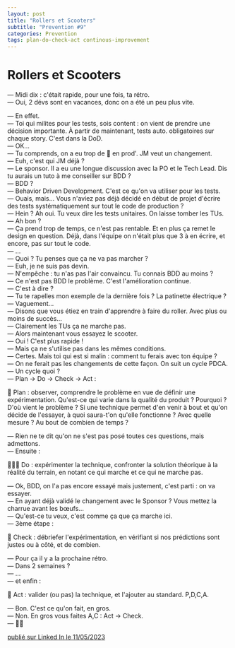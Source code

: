 ```yaml
---
layout: post
title: "Rollers et Scooters"
subtitle: "Prevention #9"
categories: Prevention
tags: plan-do-check-act continous-improvement
---
```

# Rollers et Scooters

— Midi dix : c'était rapide, pour une fois, ta rétro.\
— Oui, 2 dévs sont en vacances, donc on a été un peu plus vite.
<!--more-->

— En effet.\
— Toi qui milites pour les tests, sois content : on vient de prendre une décision importante. À partir de maintenant, tests auto. obligatoires sur chaque story. C'est dans la DoD.\
— OK…\
— Tu comprends, on a eu trop de 💩 en prod'. JM veut un changement.\
— Euh, c'est qui JM déjà ?\
— Le sponsor. Il a eu une longue discussion avec la PO et le Tech Lead. Dis tu aurais un tuto à me conseiller sur BDD ?\
— BDD ?\
— Behavior Driven Development. C'est ce qu'on va utiliser pour les tests.\
— Ouais, mais… Vous n'aviez pas déjà décidé en début de projet d'écrire des tests systématiquement sur tout le code de production ?\
— Hein ? Ah oui. Tu veux dire les tests unitaires. On laisse tomber les TUs.\
— Ah bon ?\
— Ça prend trop de temps, ce n'est pas rentable. Et en plus ça remet le design en question. Déjà, dans l'équipe on n'était plus que 3 à en écrire, et encore, pas sur tout le code.\
— …\
— Quoi ? Tu penses que ça ne va pas marcher ?\
— Euh, je ne suis pas devin.\
— N'empêche : tu n'as pas l'air convaincu. Tu connais BDD au moins ?\
— Ce n'est pas BDD le problème. C'est l'amélioration continue.\
— C'est à dire ?\
— Tu te rapelles mon exemple de la dernière fois ? La patinette électrique ?\
— Vaguement…\
— Disons que vous étiez en train d'apprendre à faire du roller. Avec plus ou moins de succès…\
— Clairement les TUs ça ne marche pas.\
— Alors maintenant vous essayez le scooter.\
— Oui ! C'est plus rapide !\
— Mais ça ne s'utilise pas dans les mêmes conditions.\
— Certes. Mais toi qui est si malin : comment tu ferais avec ton équipe ?\
— On ne ferait pas les changements de cette façon. On suit un cycle PDCA.\
— Un cycle quoi ?\
— Plan → Do → Check → Act :

📐 Plan : observer, comprendre le problème en vue de définir une expérimentation. Qu'est-ce qui varie dans la qualité du produit ? Pourquoi ? D'où vient le problème ? Si une technique permet d'en venir à bout et qu'on décide de l'essayer, à quoi saura-t'on qu'elle fonctionne ? Avec quelle mesure ? Au bout de combien de temps ?

— Rien ne te dit qu'on ne s'est pas posé toutes ces questions, mais admettons.\
— Ensuite :

🧑🏽‍💻 Do : expérimenter la technique, confronter la solution théorique à la réalité du terrain, en notant ce qui marche et ce qui ne marche pas.

— Ok, BDD, on l'a pas encore essayé mais justement, c'est parti : on va essayer.\
— En ayant déjà validé le changement avec le Sponsor ? Vous mettez la charrue avant les bœufs…\
— Qu'est-ce tu veux, c'est comme ça que ça marche ici.\
— 3ème étape :

🔎 Check : débriefer l'expérimentation, en vérifiant si nos prédictions sont justes ou à côté, et de combien.

— Pour ça il y a la prochaine rétro.\
— Dans 2 semaines ?\
— …\
— et enfin :

📝 Act : valider (ou pas) la technique, et l'ajouter au standard. P,D,C,A.

— Bon. C'est ce qu'on fait, en gros.\
— Non. En gros vous faites A,C : Act → Check.\
— 🤷‍♂️

[publié sur Linked In le 11/05/2023](https://www.linkedin.com/posts/christophe-thibaut-35b4657_plandocheckact-ameliorationcontinue-activity-7062295810457157632-fszZ?utm_source=share&utm_medium=member_desktop)
